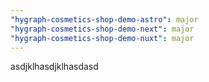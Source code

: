 ```yaml
---
"hygraph-cosmetics-shop-demo-astro": major
"hygraph-cosmetics-shop-demo-next": major
"hygraph-cosmetics-shop-demo-nuxt": major
---
```


asdjklhasdjklhasdasd

